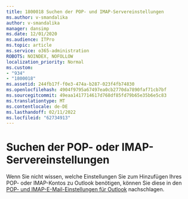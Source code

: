 ```yaml
---
title: 1800018 Suchen der POP- und IMAP-Servereinstellungen
ms.author: v-smandalika
author: v-smandalika
manager: dansimp
ms.date: 12/01/2020
ms.audience: ITPro
ms.topic: article
ms.service: o365-administration
ROBOTS: NOINDEX, NOFOLLOW
localization_priority: Normal
ms.custom:
- "934"
- "1800018"
ms.assetid: 244fb17f-f0e3-474a-b287-023f4fb74830
ms.openlocfilehash: 4904f9795a67497ea0cb2770da7890faf71cb7bf
ms.sourcegitcommit: 49eaa1417714617d768df85fd79b65e35b6e5c83
ms.translationtype: MT
ms.contentlocale: de-DE
ms.lasthandoff: 02/11/2022
ms.locfileid: "62734913"
---
```

# <a name="find-your-pop-or-imap-server-settings"></a>Suchen der POP- oder IMAP-Servereinstellungen

Wenn Sie nicht wissen, welche Einstellungen Sie zum Hinzufügen Ihres POP- oder IMAP-Kontos zu Outlook benötigen, können Sie diese in den [POP- und IMAP-E-Mail-Einstellungen für Outlook](https://support.office.com/article/8361e398-8af4-4e97-b147-6c6c4ac95353.aspx) nachschlagen.
  
 
